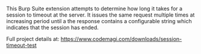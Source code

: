 This Burp Suite extension attempts to determine how long it takes for a session to timeout at the server. It issues the same request multiple times at increasing period until a the response contains a configurable string which indicates that the session has ended.

Full project details at: https://www.codemagi.com/downloads/session-timeout-test